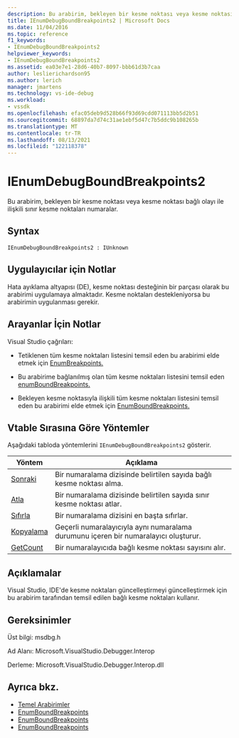 ```yaml
---
description: Bu arabirim, bekleyen bir kesme noktası veya kesme noktası bağlı olayı ile ilişkili sınır kesme noktaları numaralar.
title: IEnumDebugBoundBreakpoints2 | Microsoft Docs
ms.date: 11/04/2016
ms.topic: reference
f1_keywords:
- IEnumDebugBoundBreakpoints2
helpviewer_keywords:
- IEnumDebugBoundBreakpoints2
ms.assetid: ea03e7e1-28d6-40b7-8097-bbb61d3b7caa
author: leslierichardson95
ms.author: lerich
manager: jmartens
ms.technology: vs-ide-debug
ms.workload:
- vssdk
ms.openlocfilehash: efac05deb9d528b66f93d69cdd071113bb5d2b51
ms.sourcegitcommit: 68897da7d74c31ae1ebf5d47c7b5ddc9b108265b
ms.translationtype: MT
ms.contentlocale: tr-TR
ms.lasthandoff: 08/13/2021
ms.locfileid: "122118378"
---
```

# <a name="ienumdebugboundbreakpoints2"></a>IEnumDebugBoundBreakpoints2
Bu arabirim, bekleyen bir kesme noktası veya kesme noktası bağlı olayı ile ilişkili sınır kesme noktaları numaralar.

## <a name="syntax"></a>Syntax

```
IEnumDebugBoundBreakpoints2 : IUnknown
```

## <a name="notes-for-implementers"></a>Uygulayıcılar için Notlar
 Hata ayıklama altyapısı (DE), kesme noktası desteğinin bir parçası olarak bu arabirimi uygulamaya almaktadır. Kesme noktaları destekleniyorsa bu arabirimin uygulanması gerekir.

## <a name="notes-for-callers"></a>Arayanlar İçin Notlar
 Visual Studio çağrıları:

- Tetiklenen tüm kesme noktaları listesini temsil eden bu arabirimi elde etmek için [EnumBreakpoints.](../../../extensibility/debugger/reference/idebugbreakpointevent2-enumbreakpoints.md)

- Bu arabirime bağlanılmış olan tüm kesme noktaları listesini temsil eden [enumBoundBreakpoints.](../../../extensibility/debugger/reference/idebugbreakpointboundevent2-enumboundbreakpoints.md)

- Bekleyen kesme noktasıyla ilişkili tüm kesme noktaları listesini temsil eden bu arabirimi elde etmek için [EnumBoundBreakpoints.](../../../extensibility/debugger/reference/idebugpendingbreakpoint2-enumboundbreakpoints.md)

## <a name="methods-in-vtable-order"></a>Vtable Sırasına Göre Yöntemler
 Aşağıdaki tabloda yöntemlerini `IEnumDebugBoundBreakpoints2` gösterir.

|Yöntem|Açıklama|
|------------|-----------------|
|[Sonraki](../../../extensibility/debugger/reference/ienumdebugboundbreakpoints2-next.md)|Bir numaralama dizisinde belirtilen sayıda bağlı kesme noktası alma.|
|[Atla](../../../extensibility/debugger/reference/ienumdebugboundbreakpoints2-skip.md)|Bir numaralama dizisinde belirtilen sayıda sınır kesme noktası atlar.|
|[Sıfırla](../../../extensibility/debugger/reference/ienumdebugboundbreakpoints2-reset.md)|Bir numaralama dizisini en başta sıfırlar.|
|[Kopyalama](../../../extensibility/debugger/reference/ienumdebugboundbreakpoints2-clone.md)|Geçerli numaralayıcıyla aynı numaralama durumunu içeren bir numaralayıcı oluşturur.|
|[GetCount](../../../extensibility/debugger/reference/ienumdebugboundbreakpoints2-getcount.md)|Bir numaralayıcıda bağlı kesme noktası sayısını alır.|

## <a name="remarks"></a>Açıklamalar
 Visual Studio, IDE'de kesme noktaları güncelleştirmeyi güncelleştirmek için bu arabirim tarafından temsil edilen bağlı kesme noktaları kullanır.

## <a name="requirements"></a>Gereksinimler
 Üst bilgi: msdbg.h

 Ad Alanı: Microsoft.VisualStudio.Debugger.Interop

 Derleme: Microsoft.VisualStudio.Debugger.Interop.dll

## <a name="see-also"></a>Ayrıca bkz.
- [Temel Arabirimler](../../../extensibility/debugger/reference/core-interfaces.md)
- [EnumBoundBreakpoints](../../../extensibility/debugger/reference/idebugbreakpointboundevent2-enumboundbreakpoints.md)
- [EnumBoundBreakpoints](../../../extensibility/debugger/reference/idebugpendingbreakpoint2-enumboundbreakpoints.md)
- [EnumBoundBreakpoints](../../../extensibility/debugger/reference/idebugpendingbreakpoint2-enumboundbreakpoints.md)
